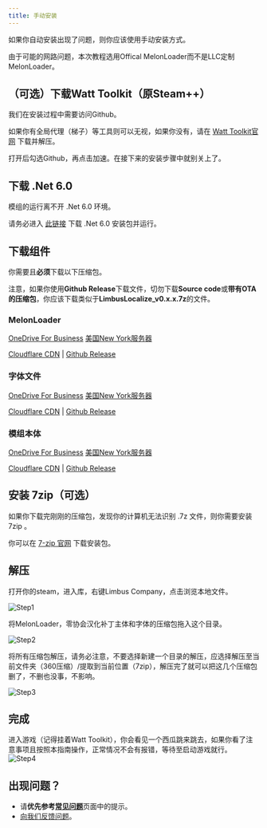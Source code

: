 ```yaml
---
title: 手动安装
---
```

如果你自动安装出现了问题，则你应该使用手动安装方式。

由于可能的网路问题，本次教程选用Offical MelonLoader而不是LLC定制MelonLoader。

## （可选）下载Watt Toolkit（原Steam++）
我们在安装过程中需要访问Github。

如果你有全局代理（梯子）等工具则可以无视，如果你没有，请在 [Watt Toolkit官网](https://steampp.net/) 下载并解压。

打开后勾选Github，再点击加速。在接下来的安装步骤中就别关上了。

## 下载 .Net 6.0
模组的运行离不开 .Net 6.0 环境。

请务必进入 [此链接](https://download.visualstudio.microsoft.com/download/pr/4a725ea4-cd2c-4383-9b63-263156d5f042/d973777b32563272b85617105a06d272/dotnet-sdk-6.0.406-win-x64.exe) 下载 .Net 6.0 安装包并运行。

## 下载组件
你需要且**必须**下载以下压缩包。

注意，如果你使用**Github Release**下载文件，切勿下载**Source code**或**带有OTA的压缩包**，你应该下载类似于**LimbusLocalize_v0.x.x.7z**的文件。

### MelonLoader
<a href="https://dl.determination.top/files/MelonLoader.x64.zip" class="buttonDownload">OneDrive For Business</a> <a href="https://llc.determination.top/files/MelonLoader.x64.zip" class="buttonDownload">美国New York服务器</a>

[Cloudflare CDN](https://limbus.determination.top/files/MelonLoader.x64.zip) | [Github Release](https://github.com/LavaGang/MelonLoader/releases/latest)

### 字体文件
<a href="https://dl.determination.top/files/tmpchinesefont.7z" class="buttonDownload">OneDrive For Business</a> <a href="https://llc.determination.top/files/tmpchinesefont.7z" class="buttonDownload">美国New York服务器</a>

[Cloudflare CDN](https://limbus.determination.top/files/tmpchinesefont.7z) | [Github Release](https://github.com/LocalizeLimbusCompany/LLC_ChineseFontAsset/releases/latest)

### 模组本体
<a href="https://dl.determination.top/files/LimbusLocalize_FullPack.7z" class="buttonDownload">OneDrive For Business</a> <a href="https://llc.determination.top/files/LimbusLocalize_FullPack.7z" class="buttonDownload">美国New York服务器</a>

[Cloudflare CDN](https://limbus.determination.top/files/LimbusLocalize_FullPack.7z) | [Github Release](https://github.com/LocalizeLimbusCompany/LocalizeLimbusCompany/releases/latest)

## 安装 7zip（可选）
如果你下载完刚刚的压缩包，发现你的计算机无法识别 .7z 文件，则你需要安装 7zip 。

你可以在 [7-zip 官网](https://7-zip.org/a/7z2301-x64.exe) 下载安装包。

## 解压
打开你的steam，进入库，右键Limbus Company，点击浏览本地文件。

![Step1](/img/page/install-step1.webp)

将MelonLoader，零协会汉化补丁主体和字体的压缩包拖入这个目录。

![Step2](/img/page/install-step2.webp)

将所有压缩包解压，请务必注意，不要选择新建一个目录的解压，应选择解压至当前文件夹（360压缩）/提取到当前位置（7zip），解压完了就可以把这几个压缩包删了，不删也没事，不影响。

![Step3](/img/page/install-step3.webp)

## 完成
进入游戏（记得挂着Watt Toolkit），你会看见一个西瓜跳来跳去，如果你看了注意事项且按照本指南操作，正常情况不会有报错，等待至启动游戏就行。
![Step4](/img/page/install-step4.webp)

## 出现问题？
- 请**优先参考**[**常见问题**](https://www.zeroasso.top/docs/question)页面中的提示。
- [向我们反馈问题](/docs/callus)。
